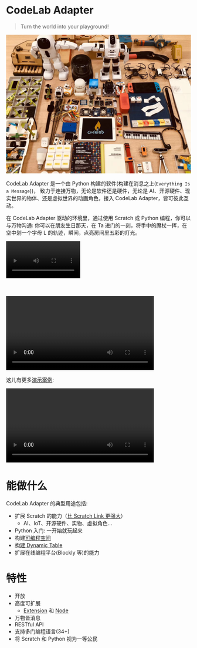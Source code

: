 # CodeLab Adapter

> Turn the world into your playground!

![](img/adapter_party.jpeg)

CodeLab Adapter 是一个由 Python 构建的软件(构建在消息之上(`Everything Is a Message`))， 致力于连接万物，无论是软件还是硬件，无论是 AI、开源硬件、现实世界的物体、还是虚拟世界的动画角色，接入 CodeLab Adapter，皆可彼此互动。

在 CodeLab Adapter 驱动的环境里，通过使用 Scratch 或 Python 编程，你可以与万物沟通:  你可以在朋友生日那天，在 Ta 进门的一刻，将手中的魔杖一挥，在空中划一个字母 L 的轨迹，瞬间，点亮房间里五彩的灯光。 <!--你可以让环境识别出你的运动，进而制作一个体感游戏, 或是让整个空间变得智能。-->

<video width=40% src="/video/wand.mp4" controls="controls"></video>

<!--阐述它
Adapter里干了啥

在上述的例子中

如果你是Scatch用户

如果之前接触过编程(诸如Python)
-->

<br/>

<video width=80% src="/video/1590237319828796.mp4" controls="controls"></video>

这儿有更多[演示案例](/user_guide/gallery/):

<!--综合案例-->

<video width=80% src="https://scratch3-files.just4fun.site/CodeLabVideos3_5m.mp4" controls="controls"></video>

<!--
CodeLab Adapter 的一个典型用例，是将任何有趣的东西接入 Scratch 3.0，接入之后你便能用 Scratch 3.0 的积木来操控它，让它与任何接入 Scratch 3.0 的物体互动。无论是来自现实世界的物体，还是来自虚拟世界的 AI 或动画角色，都能彼此互动，我们不想针对某个硬件产品发布一个客户端，我们相信创意来自广泛的连接，我们致力于做一个中立的东西，将 Scratch 3.0 连接到更广阔的领域，我们想做到[宽围墙](http://learn.media.mit.edu/lcl/weeks/week5/)。
-->

<!--todo 视频-->

# 能做什么

CodeLab Adapter 的典型用途包括:

-   扩展 Scratch 的能力（[比 Scratch Link 更强大](/user_guide/FAQ/#scratch-link)）
    -   AI、IoT、开源硬件、实物、虚拟角色...
-   Python 入门: 一开始就玩起来
-   构建[可编程空间](https://www-old.codelab.club/blog/design-principles-behind-neverland/)
-   [构建 Dynamic Table](https://www-old.codelab.club/blog/codelab-dynamictable-a-seeing-world/)
-   扩展在线编程平台(Blockly 等)的能力

# 特性

-   开放
-   高度可扩展
    -   [Extension](/dev_guide/helloworld/) 和 [Node](/dev_guide/Adapter-Node/)
-   万物皆消息
-   RESTful API
-   支持多门编程语言(34+)
-   将 Scratch 和 Python 视为一等公民

<!--看两个视频-->

<!--

CodeLab Adapter 是一个跨平台跨语言的通用工具，你可以在多个平台上,将多种编程语言作为它的 client， 详情参考[Architecture](/dev_guide/Architecture/)。除了 Scratch 3.0，CodeLab Adapter 目前也支持 Blockly、Python、JavaScript、SmallTalk，更多的编程语言支持目前还在开发中。

以下是一些接入列表:

### 硬件相关

-   [micro:bit](http://microbit.org/)
-   [Arduino](https://www.arduino.cc/)
-   [Cozmo](https://www.anki.com/en-us/cozmo)
-   [Vector](https://www.anki.com/en-us/vector)
-   [BB8](https://store.sphero.com/products/bb-8-by-sphero)
-   [树莓派](https://www.raspberrypi.org/)
-   [智能家居](https://blog.just4fun.site/scratch3-smart-home.html)
-   [Switch Labo](https://labo.nintendo.com/)
-   [Switch Joy-Con](https://www.nintendo.com/switch/)
-   四轴飞行器
    -   [Parrot](http://www.parrot.com.cn) 的 3 个型号
    -   DJI Tello
-   [优必选 Alpha 系列机器人](https://www.ubtrobot.com/cn/products/e-bot/)
-   Leju Robot
    -   Pando
    -   Aelos
-   脑电波传感器
-   掌控板
-   眼动仪
-   ...

### AI 相关

-   [微软认知服务](https://azure.microsoft.com/zh-cn/services/cognitive-services/)
-   [本地化的机器视觉](https://js.tensorflow.org/)
-   [OpenCV](https://opencv.org/)
-   [TensorFlow](https://github.com/tensorflow/tensorflow)
-   Object Tracking
-   一些简单的本地自然语言处理（移植了 MIT Media Lab 的实验项目）
-   ...

### 软件相关

-   blender
-   WeChat
-   HCI
-   ...

CodeLab Adapter 采用[插件式的设计](/dev_guide/Architecture/)，允许你自己动手写插件来拓展它，[开发手册](/dev_guide/helloworld/)将教会大家如何通过短短几行代码来自定义插件。

如果你有什么心仪的玩具，我们没有考虑到的，你可以将其自行接入。诸如我把童年玩的四驱车接入了进来：

<video width=40% src="/video/1539392124109888.mp4" controls="controls"></video>
-->

<!--todo 网站结构介绍-->
